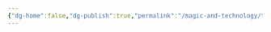 ```yaml
---
{"dg-home":false,"dg-publish":true,"permalink":"/magic-and-technology/technology/clockwork-technology/","dgPassFrontmatter":true,"noteIcon":""}
---
```


